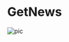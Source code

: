 # GetNews
![pic](https://user-images.githubusercontent.com/78557460/177048936-a3bf50b5-3b0f-4ca2-a122-dc1b3435a3c6.jpeg)
